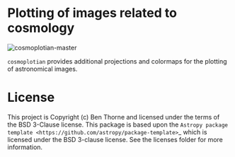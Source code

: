 # Plotting of images related to cosmology

![cosmoplotian-master](https://github.com/bthorne93/cosmoplotian/workflows/cosmoplotian-master/badge.svg)

``cosmoplotian`` provides additional projections and colormaps for the
plotting of astronomical images.


# License

This project is Copyright (c) Ben Thorne and licensed under
the terms of the BSD 3-Clause license. This package is based upon
the `Astropy package template <https://github.com/astropy/package-template>`_
which is licensed under the BSD 3-clause license. See the licenses folder for
more information.